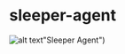 # sleeper-agent


![alt text]([https://github.com/hub3rt-himself/sleeper-agent/blob/main/1757372505670.jpg])"Sleeper Agent")
